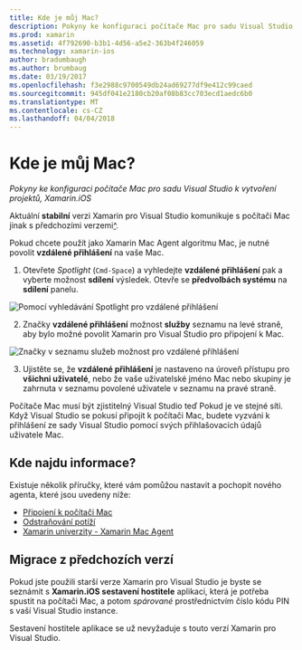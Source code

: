 ```yaml
---
title: Kde je můj Mac?
description: Pokyny ke konfiguraci počítače Mac pro sadu Visual Studio k vytvoření projektů, Xamarin.iOS
ms.prod: xamarin
ms.assetid: 4f792690-b3b1-4d56-a5e2-363b4f246059
ms.technology: xamarin-ios
author: bradumbaugh
ms.author: brumbaug
ms.date: 03/19/2017
ms.openlocfilehash: f3e2988c9700549db24ad69277df9e412c99caed
ms.sourcegitcommit: 945df041e2180cb20af08b83cc703ecd1aedc6b0
ms.translationtype: MT
ms.contentlocale: cs-CZ
ms.lasthandoff: 04/04/2018
---
```

# <a name="wheres-my-mac"></a>Kde je můj Mac?

_Pokyny ke konfiguraci počítače Mac pro sadu Visual Studio k vytvoření projektů, Xamarin.iOS_

Aktuální **stabilní** verzi Xamarin pro Visual Studio komunikuje s počítači Mac jinak s předchozími verzemi[^](#earlier-versions).

Pokud chcete použít jako Xamarin Mac Agent algoritmu Mac, je nutné povolit **vzdálené přihlášení** na vaše Mac.

1. Otevřete *Spotlight* (`Cmd-Space`) a vyhledejte **vzdálené přihlášení** pak a vyberte možnost **sdílení** výsledek. Otevře se **předvolbách systému** na **sdílení** panelu.

  ![](visual-studio-ssh-images/spotlight.png "Pomocí vyhledávání Spotlight pro vzdálené přihlášení")

2. Značky **vzdálené přihlášení** možnost **služby** seznamu na levé straně, aby bylo možné povolit Xamarin pro Visual Studio pro připojení k Mac.

  ![](visual-studio-ssh-images/sharing.png "Značky v seznamu služeb možnost pro vzdálené přihlášení")

3. Ujistěte se, že **vzdálené přihlášení** je nastaveno na úroveň přístupu pro **všichni uživatelé**, nebo že vaše uživatelské jméno Mac nebo skupiny je zahrnuta v seznamu povolené uživatele v seznamu na pravé straně.

Počítače Mac musí být zjistitelný Visual Studio teď Pokud je ve stejné síti.
Když Visual Studio se pokusí připojit k počítači Mac, budete vyzváni k přihlášení ze sady Visual Studio pomocí svých přihlašovacích údajů uživatele Mac.

## <a name="where-can-i-find-more-information"></a>Kde najdu informace?

Existuje několik příručky, které vám pomůžou nastavit a pochopit nového agenta, které jsou uvedeny níže:

- [Připojení k počítači Mac](~/ios/get-started/installation/windows/connecting-to-mac/index.md)
- [Odstraňování potíží](~/ios/get-started/installation/windows/connecting-to-mac/troubleshooting.md)
- [Xamarin univerzity - Xamarin Mac Agent](https://university.xamarin.com/lightninglectures/xamarin-mac-agent)

<a name="earlier-versions" />

## <a name="migrating-from-previous-versions"></a>Migrace z předchozích verzí

Pokud jste použili starší verze Xamarin pro Visual Studio je byste se seznámit s **Xamarin.iOS sestavení hostitele** aplikaci, která je potřeba spustit na počítači Mac, a potom *spárované* prostřednictvím číslo kódu PIN s vaší Visual Studio instance.

Sestavení hostitele aplikace se už nevyžaduje s touto verzí Xamarin pro Visual Studio.
